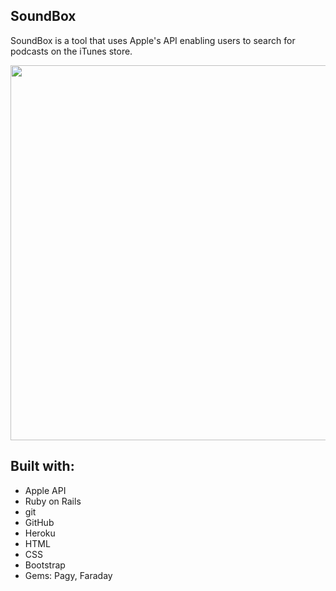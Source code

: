 <h2> SoundBox </h2>

<p> SoundBox is a tool that uses Apple's API enabling users to search for podcasts on the iTunes store. </p>

<img src="https://user-images.githubusercontent.com/82147496/162375385-7e544816-6f4a-4228-9ee3-2a05f94edaff.png" width="600">

<h2> Built with: </h2>
<p>
  
- Apple API
- Ruby on Rails
- git
- GitHub
- Heroku
- HTML
- CSS
- Bootstrap
- Gems: Pagy, Faraday  
  
</p> 
